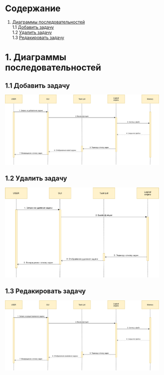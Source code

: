 # Содержание
1. [Диаграммы последовательностей](#1)<br>
1.1 [Добавить задачу](#1.1)<br>
1.2 [Удалить задачу](#1.2)<br>
1.3 [Редакировать задачу](#1.3)<br>

# 1. Диаграммы последовательностей<a name="1"></a>

## 1.1 Добавить задачу<a name="1.1"></a>
![Добавить задачу](https://github.com/LiL-Dicky/Task-Master/blob/main/Диаграммы/Sequence/%231.png)

## 1.2 Удалить задачу<a name="1.2"></a>
![Удалить задачу](https://github.com/LiL-Dicky/Task-Master/blob/main/Диаграммы/Sequence/%232.png)

## 1.3 Редакировать задачу<a name="1.3"></a>
![Редакировать задачу](https://github.com/LiL-Dicky/Task-Master/blob/main/Диаграммы/Sequence/%233.png)


